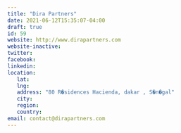 ```yaml
---
title: "Dira Partners"
date: 2021-06-12T15:35:07-04:00
draft: true
id: 59
website: http://www.dirapartners.com
website-inactive: 
twitter: 
facebook: 
linkedin: 
location: 
   lat: 
   lng: 
   address: "80 R�sidences Hacienda, dakar , S�n�gal"
   city: 
   region: 
   country: 
email: contact@dirapartners.com
---
```


